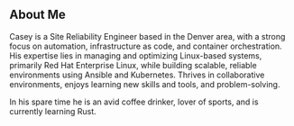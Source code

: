 About Me
---

Casey is a Site Reliability Engineer based in the Denver area, with a strong focus on automation, infrastructure as code, and container orchestration.  His expertise lies in managing and optimizing Linux-based systems, primarily Red Hat Enterprise Linux, while building scalable, reliable environments using Ansible and Kubernetes. Thrives in collaborative environments, enjoys learning new skills and tools, and problem-solving.

In his spare time he is an avid coffee drinker, lover of sports, and is currently learning Rust.
